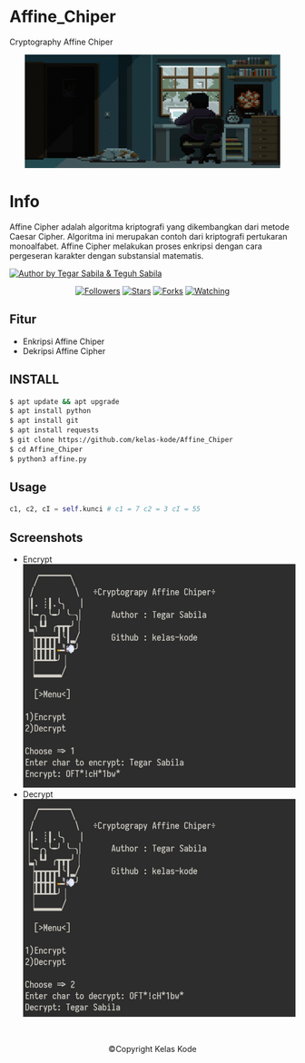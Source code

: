 # Affine_Chiper
Cryptography Affine Chiper

<p align="center">
  <img src="https://github.com/kelas-kode/kelas-kode/blob/main/pc.gif" height="200" width="450"/>
</p>

# Info
<p>
Affine Cipher adalah algoritma kriptografi yang dikembangkan dari metode Caesar Cipher. Algoritma ini merupakan contoh dari kriptografi pertukaran monoalfabet. Affine Cipher melakukan proses enkripsi dengan cara pergeseran karakter dengan substansial matematis. 
</p>


<p align="left">

<a href="#"><img title="Author by Tegar Sabila & Teguh Sabila" src="https://img.shields.io/badge/AUTHOR%20BY-TEGAR%20SABILA-green?colorA=%23ff0000&colorB=%23017e40&style=for-the-badge"></a> 
<p align="center"> 
<a href="https://github.com/kelas-kode/followers">
<img title="Followers" src="https://img.shields.io/github/followers/kelas-kode?color=blue&style=flat-square"></a>
<a href="https://github.com/kelas-kode/Affine_Chiper/stargazers/">
<img title="Stars" src="https://img.shields.io/github/stars/kelas-kode/Affine_Chiper?color=red&style=flat-square"></a>
<a href="https://github.com/Dunia-Kode/network/members">
<img title="Forks" src="https://img.shields.io/github/forks/kelas-kode/Affine_Chiper?color=red&style=flat-square"></a>
<a href="https://github.com/kelas-kode/Affine_Chiper/watchers"><img title="Watching" src="https://img.shields.io/github/watchers/kelas-kode/Affine_Chiper?label=Watchers&color=blue&style=flat-square"></a>
</p> 

## Fitur
+ Enkripsi Affine Chiper 
+ Dekripsi Affine Cipher

## INSTALL
```bash
$ apt update && apt upgrade
$ apt install python
$ apt install git
$ apt install requests
$ git clone https://github.com/kelas-kode/Affine_Chiper
$ cd Affine_Chiper
$ python3 affine.py
``` 

## Usage
```python
c1, c2, cI = self.kunci # c1 = 7 c2 = 3 cI = 55
```

## Screenshots
+ Encrypt 
![template_s](https://github.com/kelas-kode/Affine_Chiper/blob/main/Screenshot_20210302-055055817~01.jpg) 
+ Decrypt
![template_s](https://github.com/kelas-kode/Affine_Chiper/blob/main/Screenshot_20210302-055105887~01.jpg)
<br>
<p align="center">
©Copyright Kelas Kode
</p>
